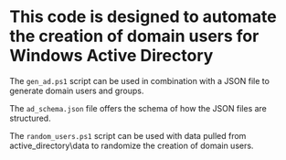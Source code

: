 # This code is designed to automate the creation of domain users for Windows Active Directory

The `gen_ad.ps1` script can be used in combination with a JSON file to generate domain users and groups.

The `ad_schema.json` file offers the schema of how the JSON files are structured. 

The `random_users.ps1` script can be used with data pulled from active_directory\data to randomize the creation of domain users.
